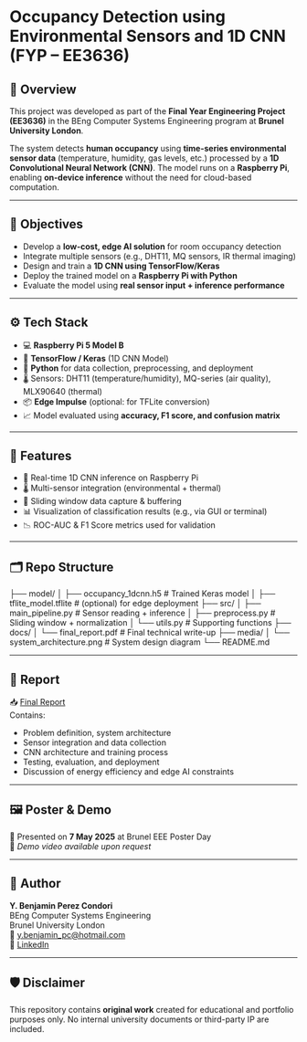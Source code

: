 # Occupancy Detection using Environmental Sensors and 1D CNN (FYP – EE3636)

## 📌 Overview

This project was developed as part of the **Final Year Engineering Project (EE3636)** in the BEng Computer Systems Engineering program at **Brunel University London**.

The system detects **human occupancy** using **time-series environmental sensor data** (temperature, humidity, gas levels, etc.) processed by a **1D Convolutional Neural Network (CNN)**. The model runs on a **Raspberry Pi**, enabling **on-device inference** without the need for cloud-based computation.

---

## 🎯 Objectives

- Develop a **low-cost, edge AI solution** for room occupancy detection
- Integrate multiple sensors (e.g., DHT11, MQ sensors, IR thermal imaging)
- Design and train a **1D CNN using TensorFlow/Keras**
- Deploy the trained model on a **Raspberry Pi with Python**
- Evaluate the model using **real sensor input + inference performance**

---

## ⚙️ Tech Stack

- 💻 **Raspberry Pi 5 Model B**
- 🧠 **TensorFlow / Keras** (1D CNN Model)
- 🧪 **Python** for data collection, preprocessing, and deployment
- 🌡️ Sensors: DHT11 (temperature/humidity), MQ-series (air quality), MLX90640 (thermal)
- 📦 **Edge Impulse** (optional: for TFLite conversion)
- 📈 Model evaluated using **accuracy, F1 score, and confusion matrix**

---

## 🧪 Features

- 🧠 Real-time 1D CNN inference on Raspberry Pi
- 🌡️ Multi-sensor integration (environmental + thermal)
- 💾 Sliding window data capture & buffering
- 📊 Visualization of classification results (e.g., via GUI or terminal)
- 📉 ROC-AUC & F1 Score metrics used for validation

---

## 🗂 Repo Structure

├── model/
│ ├── occupancy_1dcnn.h5 # Trained Keras model
│ ├── tflite_model.tflite # (optional) for edge deployment
├── src/
│ ├── main_pipeline.py # Sensor reading + inference
│ ├── preprocess.py # Sliding window + normalization
│ └── utils.py # Supporting functions
├── docs/
│ └── final_report.pdf # Final technical write-up
├── media/
│ └── system_architecture.png # System design diagram
└── README.md


---

## 📄 Report

📥 [Final Report](./docs/final_report.pdf)  
Contains:
- Problem definition, system architecture
- Sensor integration and data collection
- CNN architecture and training process
- Testing, evaluation, and deployment
- Discussion of energy efficiency and edge AI constraints

---

## 🖼️ Poster & Demo

📅 Presented on **7 May 2025** at Brunel EEE Poster Day  
🎥 *Demo video available upon request*

---

## 👤 Author

**Y. Benjamin Perez Condori**  
BEng Computer Systems Engineering  
Brunel University London  
📧 y.benjamin_pc@hotmail.com  
🔗 [LinkedIn](https://www.linkedin.com/in/ybenjaminpc/)

---

## 🛡 Disclaimer

This repository contains **original work** created for educational and portfolio purposes only. No internal university documents or third-party IP are included.
